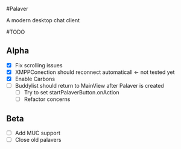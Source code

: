 #Palaver

A modern desktop chat client

#TODO
## Alpha
- [X] Fix scrolling issues
- [X] XMPPConection should reconnect automaticall <- not tested yet
- [X] Enable Carbons
- [ ] Buddylist should return to MainView after Palaver is created
	- [ ] Try to set startPalaverButton.onAction
	- [ ] Refactor concerns 
## Beta
- [ ] Add MUC support
- [ ] Close old palavers
